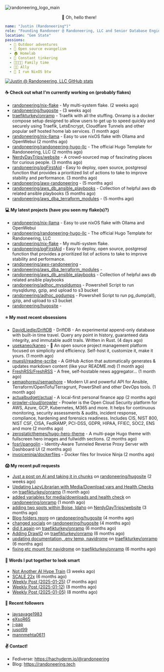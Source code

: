 ![randoneering_logo_main](https://github.com/user-attachments/assets/6b9c7958-17b5-4df4-8959-ffaaf2af9e44)

<div align="center">
🦇 Oh, hello there! <img src="https://media.hachyderm.io/custom_emojis/images/000/048/515/static/a76b693d09368634.png" height="15px" width="15px"> </img>

</div>

<div align="left">

```yaml
name: "Justin (Randoneering™)"
role: "Founding Randoneer @ Randoneering, LLC and Senior Database Engineer @ RxBenefits, Inc"
location: "Gem State"
passions:
  - 🌲 Outdoor adventures
  - 🐧 Open source evangelism
  - 🏠 Homelab
  - 🔧 Constant tinkering
  - 👨‍👩‍👧‍👦 Family time
  - 🏳️‍🌈 Ally
  - 👹 I run NixOS btw
```

</div>

[![Justin @ Randoneering, LLC GitHub stats](https://github-readme-stats.vercel.app/api?username=randoneering&show_icons=true&theme=tokyonight)](https://github.com/anuraghazra/github-readme-stats)

#### ☕ Check out what I'm currently working on (probably flakes)

- [randoneering/nix-flake](https://github.com/randoneering/nix-flake) - My multi-system flake.  (2 weeks ago)
- [randoneering/hugosite](https://github.com/randoneering/hugosite) -  (3 weeks ago)
- [traefikturkey/onramp](https://github.com/traefikturkey/onramp) - Traefik with all the stuffing. Onramp is a docker compose setup designed to allow users to get up to speed quickly and securely using Traefik, LetsEncrypt, Cloudflare Tunnels and other popular self hosted home lab services. (1 month ago)
- [randoneering/nix-llama](https://github.com/randoneering/nix-llama) - Easy to use nixOS flake with Ollama and OpenWebui (2 months ago)
- [randoneering/randoneering-hugo-llc](https://github.com/randoneering/randoneering-hugo-llc) - The official Hugo Template for Randoneering, LLC (2 months ago)
- [NerdyDayTrips/website](https://github.com/NerdyDayTrips/website) - A crowd-sourced map of fascinating places for curious people. (3 months ago)
- [randoneering/pgFirstAid](https://github.com/randoneering/pgFirstAid) - Easy to deploy, open source, postgresql function that provides a prioritized list of actions to take to improve stability and performance.  (3 months ago)
- [randoneering/awx-randoneering](https://github.com/randoneering/awx-randoneering) -  (5 months ago)
- [randoneering/aws_db_ansible_playbooks](https://github.com/randoneering/aws_db_ansible_playbooks) - Collection of helpful aws db related ansible playbooks (5 months ago)
- [randoneering/aws_dba_terraform_modules](https://github.com/randoneering/aws_dba_terraform_modules) -  (5 months ago)

#### 💻 My latest projects (have you seen my flake(s)?)

- [randoneering/nix-llama](https://github.com/randoneering/nix-llama) - Easy to use nixOS flake with Ollama and OpenWebui
- [randoneering/randoneering-hugo-llc](https://github.com/randoneering/randoneering-hugo-llc) - The official Hugo Template for Randoneering, LLC
- [randoneering/nix-flake](https://github.com/randoneering/nix-flake) - My multi-system flake. 
- [randoneering/pgFirstAid](https://github.com/randoneering/pgFirstAid) - Easy to deploy, open source, postgresql function that provides a prioritized list of actions to take to improve stability and performance. 
- [randoneering/awx-randoneering](https://github.com/randoneering/awx-randoneering) - 
- [randoneering/aws_dba_terraform_modules](https://github.com/randoneering/aws_dba_terraform_modules) - 
- [randoneering/aws_db_ansible_playbooks](https://github.com/randoneering/aws_db_ansible_playbooks) - Collection of helpful aws db related ansible playbooks
- [randoneering/adhoc_mysqldumps](https://github.com/randoneering/adhoc_mysqldumps) - Powershell Script to run mysqldump, gzip, and upload to s3 bucket
- [randoneering/adhoc_pgdumps](https://github.com/randoneering/adhoc_pgdumps) - Powershell Script to run pg_dump(all), gzip, and upload to s3 bucket
- [randoneering/hugosite](https://github.com/randoneering/hugosite) - 

#### ⭐ My most recent obsessions

- [DavidLiedle/DriftDB](https://github.com/DavidLiedle/DriftDB) - DriftDB - An experimental append-only database with built-in time travel. Query any point in history, guaranteed data integrity, and immutable audit trails. Written in Rust. (4 days ago)
- [usekaneo/kaneo](https://github.com/usekaneo/kaneo) - 🚀 An open source project management platform focused on simplicity and efficiency. Self-host it, customize it, make it yours. (1 month ago)
- [muesli/readme-scribe](https://github.com/muesli/readme-scribe) - A GitHub Action that automatically generates &amp; updates markdown content (like your README.md) (1 month ago)
- [FreshRSS/FreshRSS](https://github.com/FreshRSS/FreshRSS) - A free, self-hostable news aggregator… (1 month ago)
- [semaphoreui/semaphore](https://github.com/semaphoreui/semaphore) - Modern UI and powerful API for Ansible, Terraform/OpenTofu/Terragrunt, PowerShell and other DevOps tools. (1 month ago)
- [actualbudget/actual](https://github.com/actualbudget/actual) - A local-first personal finance app (2 months ago)
- [prowler-cloud/prowler](https://github.com/prowler-cloud/prowler) - Prowler is the Open Cloud Security platform for AWS, Azure, GCP, Kubernetes, M365 and more. It helps for continuous monitoring, security assessments &amp; audits, incident response, compliance, hardening and forensics readiness. Includes CIS, NIST 800, NIST CSF, CISA, FedRAMP, PCI-DSS, GDPR, HIPAA, FFIEC, SOC2, ENS and more (2 months ago)
- [zerostaticthemes/hugo-hero-theme](https://github.com/zerostaticthemes/hugo-hero-theme) - A multi-page Hugo theme with fullscreen hero images and fullwidth sections. (2 months ago)
- [fosrl/pangolin](https://github.com/fosrl/pangolin) - Identity-Aware Tunneled Reverse Proxy Server with Dashboard UI (2 months ago)
- [invoiceninja/dockerfiles](https://github.com/invoiceninja/dockerfiles) - Docker files for Invoice Ninja (2 months ago)

#### 😱 My recent pull requests

- [Just a post on AI and taking it in chunks](https://github.com/randoneering/hugosite/pull/4) on [randoneering/hugosite](https://github.com/randoneering/hugosite) (2 weeks ago)
- [Updating LazyLibrarian with Media/Download vars and Health Checks](https://github.com/traefikturkey/onramp/pull/42) on [traefikturkey/onramp](https://github.com/traefikturkey/onramp) (1 month ago)
- [added variables for media/downloads and health check](https://github.com/randoneering/onramp/pull/2) on [randoneering/onramp](https://github.com/randoneering/onramp) (1 month ago)
- [adding two spots within Boise, Idaho](https://github.com/NerdyDayTrips/website/pull/312) on [NerdyDayTrips/website](https://github.com/NerdyDayTrips/website) (3 months ago)
- [Blog folders reorg](https://github.com/randoneering/hugosite/pull/3) on [randoneering/hugosite](https://github.com/randoneering/hugosite) (4 months ago)
- [changed socials](https://github.com/randoneering/hugosite/pull/2) on [randoneering/hugosite](https://github.com/randoneering/hugosite) (4 months ago)
- [did it again](https://github.com/traefikturkey/onramp/pull/41) on [traefikturkey/onramp](https://github.com/traefikturkey/onramp) (6 months ago)
- [Adding DrawIO](https://github.com/traefikturkey/onramp/pull/40) on [traefikturkey/onramp](https://github.com/traefikturkey/onramp) (6 months ago)
- [updating documentation, .env temp, navidrome](https://github.com/traefikturkey/onramp/pull/39) on [traefikturkey/onramp](https://github.com/traefikturkey/onramp) (6 months ago)
- [fixing etc mount for navidrome](https://github.com/traefikturkey/onramp/pull/38) on [traefikturkey/onramp](https://github.com/traefikturkey/onramp) (6 months ago)

#### 📰 Words I put together to look smart

- [Not Another AI Hype Train](/blog/random/aihypetrain/) (3 weeks ago)
- [SCALE 22x](/blog/foss/scale22x/) (6 months ago)
- [Weekly Post (2025-01-25)](/blog/weekly/jan212025/) (7 months ago)
- [Weekly Post (2025-01-12)](/blog/weekly/jan122025/) (8 months ago)
- [Weekly Post (2025-01-05)](/blog/weekly/jan052025/) (8 months ago)

#### 💜 Recent followers

- [jaysavage1983](https://github.com/jaysavage1983)
- [eXsoR65](https://github.com/eXsoR65)
- [j-pap](https://github.com/j-pap)
- [jusot99](https://github.com/jusot99)
- [mannmehta0611](https://github.com/mannmehta0611)

#### ✌️ Contact!

- Fediverse: https://hachyderm.io/@randoneering
- Blog: https://randoneering.tech
